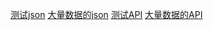 [测试json](http://appdata.fu.asai.cc/data/app.json)
[大量数据的json](http://appdata.fu.asai.cc/data/tools/co/study/g-naojing/co.json)
[测试API](http://api.php.asai.cc/api/s.php)
[大量数据的API](http://api.php.asai.cc/api/t.php)